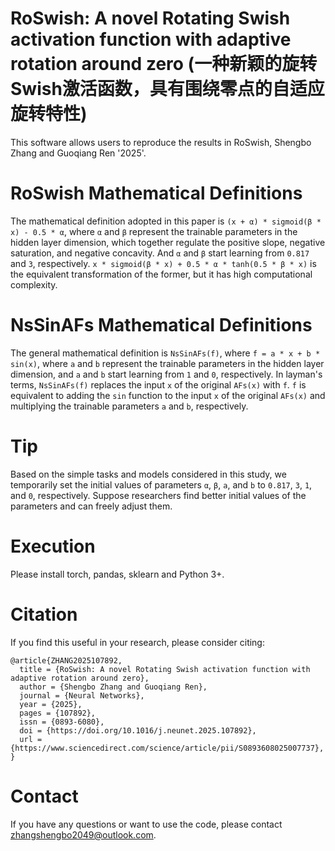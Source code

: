 # RoSwish: A novel Rotating Swish activation function with adaptive rotation around zero (一种新颖的旋转Swish激活函数，具有围绕零点的自适应旋转特性)
This software allows users to reproduce the results in RoSwish, Shengbo Zhang and Guoqiang Ren '2025'.

# RoSwish Mathematical Definitions
The mathematical definition adopted in this paper is `(x + α) * sigmoid(β * x) - 0.5 * α`, where `α` and `β` represent the trainable parameters in the hidden layer dimension, which together regulate the positive slope, negative saturation, and negative concavity. And `α` and `β` start learning from `0.817` and `3`, respectively. `x * sigmoid(β * x) + 0.5 * α * tanh(0.5 * β * x)` is the equivalent transformation of the former, but it has high computational complexity.

# NsSinAFs Mathematical Definitions
The general mathematical definition is `NsSinAFs(f)`, where `f = a * x + b * sin(x)`, where `a` and `b` represent the trainable parameters in the hidden layer dimension, and `a` and `b` start learning from `1` and `0`, respectively. In layman's terms, `NsSinAFs(f)` replaces the input `x` of the original `AFs(x)` with `f`. `f` is equivalent to adding the `sin` function to the input `x` of the original `AFs(x)` and multiplying the trainable parameters `a` and `b`, respectively.

# Tip
Based on the simple tasks and models considered in this study, we temporarily set the initial values of parameters `α`, `β`, `a`, and `b` to `0.817`, `3`, `1`, and `0`, respectively. Suppose researchers find better initial values of the parameters and can freely adjust them.

# Execution
Please install torch, pandas, sklearn and Python 3+.

# Citation
If you find this useful in your research, please consider citing:

    @article{ZHANG2025107892,
      title = {RoSwish: A novel Rotating Swish activation function with adaptive rotation around zero},
      author = {Shengbo Zhang and Guoqiang Ren},
      journal = {Neural Networks},
      year = {2025},
      pages = {107892},
      issn = {0893-6080},
      doi = {https://doi.org/10.1016/j.neunet.2025.107892},
      url = {https://www.sciencedirect.com/science/article/pii/S0893608025007737},
    }

# Contact
If you have any questions or want to use the code, please contact zhangshengbo2049@outlook.com.
